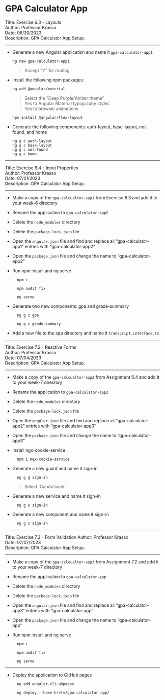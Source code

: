 # GPA Calculator App

Title: Exercise 6.3 - Layouts  
Author: Professor Krasso  
Date: 06/30/2023  
Description: GPA Calculator App Setup.   

---

* Generate a new Angular application and name it `gpa-calculator-app1`

      ng new gpa-calculator-app1

  > Accept "Y" for routing


* Install the following npm packages: 

      ng add @angular/material

  > Select the "Deep Purple/Amber theme"  
  > Yes to Angular Material typography styles  
  > Yes to browser animations  

      npm install @angular/flex-layout
  
* Generate the following components: auth-layout, base-layout, not-found, and home

      ng g c auth-layout
      ng g c base-layout
      ng g c not-found
      ng g c home

---

Title: Exercise 6.4 - Input Properties  
Author: Professor Krasso  
Date: 07/01/2023  
Description: GPA Calculator App Setup.  

---

* Make a copy of the `gpa-calcualtor-app1` from Exercise 6.3 and add it to your week-6 directory 

* Rename the application to `gpa-calculator-app2`

* Delete the `node_modules` directory 

* Delete the `package-lock.json` file

* Open the `angular.json` file and find and replace all “gpa-calculator-app1” entries with “gpa-calculator-app2” 

* Open the `package.json` file and change the name to “gpa-calculator-app2” 

* Run npm install and ng serve 

        npm i 

        npm audit fix

        ng serve

* Generate two new components: gpa and grade-summary

        ng g c gpa

        ng g c grade-summary

* Add a new file to the app directory and name it `transcript.interface.ts`

---

Title: Exercise 7.2 - Reactive Forms  
Author: Professor Krasso  
Date: 07/04/2023  
Description: GPA Calculator App Setup.  

---

* Make a copy of the `gpa-calcualtor-app2` from Assignment 6.4 and add it to your week-7 directory 

* Rename the application to `gpa-calculator-app3`

* Delete the `node_modules` directory 

* Delete the `package-lock.json` file

* Open the `angular.json` file and find and replace all “gpa-calculator-app2” entries with “gpa-calculator-app3” 

* Open the `package.json` file and change the name to “gpa-calculator-app3” 

* Install ngx-cookie-service 

        npm i ngx-cookie-service

* Generate a new guard and name it sign-in

        ng g g sign-in

  > Select 'CanActivate'

* Generate a new service and name it sign-in

        ng g s sign-in

* Generate a new component and name it sign-in

        ng g c sign-in

---

Title: Exercise 7.3 - Form Validation
Author: Professor Krasso  
Date: 07/07/2023  
Description: GPA Calculator App Setup. 

---

* Make a copy of the `gpa-calcualtor-app3` from Assignment 7.2 and add it to your week-7 directory 

* Rename the application to `gpa-calculator-app`

* Delete the `node_modules` directory 

* Delete the `package-lock.json` file

* Open the `angular.json` file and find and replace all “gpa-calculator-app3” entries with “gpa-calculator-app” 

* Open the `package.json` file and change the name to “gpa-calculator-app” 

* Run npm install and ng serve 

        npm i 

        npm audit fix

        ng serve

---

* Deploy the application to GitHub pages 

        ng add angular-cli-ghpages 

        ng deploy --base-href=/gpa-calculator-app/
